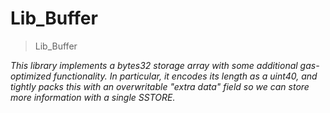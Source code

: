 # Lib_Buffer



> Lib_Buffer



*This library implements a bytes32 storage array with some additional gas-optimized functionality. In particular, it encodes its length as a uint40, and tightly packs this with an overwritable &quot;extra data&quot; field so we can store more information with a single SSTORE.*




